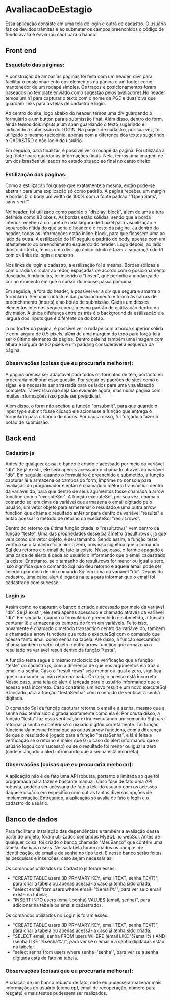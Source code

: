 # AvaliacaoDeEstagio

Essa aplicação consiste em uma tela de login e outra de cadastro. O usuário faz os devidos trâmites e ao submeter os campos preenchidos o código de fundo avalia e envia (ou não) para o banco.

## Front end

### Esqueleto das páginas:

A construção de ambas as páginas foi feita com um header, divs para facilitar o posicionamento dos elementos na página e um footer como mantenedor de um rodapé simples. Os traços e posicionamentos foram baseados no template enviado como sugestão pelos avaliadores.No header temos um h1 para capturar o texto com o nome da PGE e duas divs que guardam links para as telas de cadastro e login.

Ao centro do site, logo abaixo do header, temos uma div guardando o formulário e um button para a submissão final. Além disso, dentro do form, ainda temos dois inputs e um span guardando o texto sugerindo e indicando a submissão do LOGIN. Na página de cadastro, por sua vez, foi utilizado o mesmo raciocínio, apenas com a diferença dos textos sugerindo o CADASTRO e não login de usuário.

Em seguida, para finalizar, é possível ver o rodapé da pagina. Foi utilizada a tag footer para guardar as informações finais. Nela, temos uma imagem de um dos brasões utilizados no estado situado ao final no canto direito.

### Estilização das páginas:

Como a estilização foi quase que exatamente a mesma, então pode-se abstrair para uma explicação só como padrão. A página recebeu um margin e border 0, o body um width de 100% com a fonte padrão "'Open Sans', sans-serif".

No header, foi utilizado como padrão o "display: block", além de uma altura definida como 80 pixels. As bordas estão sólidas, sendo que a borda inferior recebeu a cor preta e uma largura de 1 pixel para visualização e separação nítida do que seria o header e o resto da página. Já dentro do header, todas as informações estão inline-block, para que ficassem uma ao lado da outra. A estilização do H1 seguiu o padrão do body, apenas com um afastamento do preenchimento esquerdo do header. Logo depois, ao lado direito do texto, temos uma div cujo único intuito é fazer a separação do h1 com os links de login e cadastro.

Nos links de login e cadastro, a estilização foi a mesma. Bordas sólidas e com o radius circular ao redor, espaçadas de acordo com o posicionamento desejado. Ainda nelas, foi inserido o "hover", que permitiu a mudança de cor no momento em que o cursor do mouse passa por cima.

Em seguida, já fora do header, é possível ver a div que segura e amarra o formulário. Seu único intuito é dar posicionamento e forma às caixas de preenchimento (inputs) e ao botão de submissão. Cadas um desses elementos internos segue com o mesmo padrão de estilização dentro da div maior. A unica diferença entre os três é o background da estilização e a largura dos inputs que é diferente da do botão.

já no footer da página, é possível ver o rodapé com a borda superior sólida e com largura de 0.5 pixels, além de uma margem do topo para forçá-lo a ser o último elemento da página. Dentro dele há também uma imagem com altura e largura de 80 pixels e um padding considerável à esquerda da página.

### Observações (coisas que eu procuraria melhorar):

A página precisa ser adaptável para todos os formatos de tela, portanto eu procuraria melhorar esse quesito. Por seguir os padrões de sites como o sigaa, ele necessita ser arrastada para os lados para uma visualização completa. Talvez isso não seja tão evidente agora, mas numa página com muitas informações isso pode ser prejudicial.

Além disso, o form não aceitou a função "onsubmit", para que quando o input type submit fosse clicado ele acionasse a função que entrega o formulario para o banco de dados. Por causa disso, fui forçado a fazer o botão de submissão.

## Back end

### Cadastro js

Antes de qualquer coisa, o banco é criado e acessado por meio da variável "db". Se já existir, ele será apenas acessado e chamado através da variável "db". Em seguida, quando o formulário é preenchido e submetido, a função capturar lê e armazena os campos do form, imprime no console para avaliação do programador e então é chamado o método transaction dentro da variável db, para que dentro de seus agumentos fosse chamada a arrow function com o "executeSql". A função executeSql, por sua vez, chama o comando sql em cima da variável que armazena o email digitado pelo usuário, um vetor objeto para armezenar o resultado e uma outra arrow function que chama o resultado anterior para dentro da variável "results" e então acessar o método de retorno da executeSql "result.rows".

Dentro do retorno da última função citada, o "result.rows" vem dentro da função "teste". Uma das propriedades desse parâmetro (result.rows), já que vem como um vetor objeto, é seu tamanho. Sendo assim, a função teste verifica se o tamanho foi maior q zero, pois isso significa que o comando Sql deu retorno e o email de fato já existe. Nesse caso, o form é apagado e uma caixa de alerta é dada ao usuário o informando que o email cadastrado já existe. Entretanto, se o tamanho do result.rows for menor ou igual a zero, isso significa que o comando Sql não deu retorno e aquele email pode ser inserido por meio de um comando Sql em cima da variável "db". Depois do cadastro, uma caixa alert é jogada na tela para informar que o email foi cadastrado com sucesso.

### Login js

Assim como no capturar, o banco é criado e acessado por meio da variável "db". Se já existir, ele será apenas acessado e chamado através da variável "db". Em seguida, quando o formulário é preenchido e submetido, a função capturar lê e armazena os campos do form em variáveis. Feito isso, novamente é chamado o método transaction dentro da variável db, também é chamada a arrow functions que roda o executeSql com o comando que acessa tanto email como senha na tabela. Alé disso, a função executeSql chama também o vetor objeto e outra arrow function que armazena o resultado na variável result dentro da função "testa".

A função testa segue o mesmo raciocício de verificação que a função "teste" do cadastro js, com a diferença de que nos argumentos ela traz o email e a senha. Caso o "result.rows" seja menor ou igual a zero, significa que o comando sql não retornou nada. Ou seja, o acesso está incorreto. Nesse caso, uma tela de alert é lançada para o usuário informando que o acesso está incorreto. Caso contrário, um novo result e um novo executeSql é lançado para a função "testaSenha" com o untuido de verificar a senha digitada.

O comando Sql da função capturar retorna o email e a senha, mesmo que a senha não tenha sido digitada exatamente como ela é. Por causa disso, a função "testa" faz essa verificação extra executando um comando Sql para retornar a senha e conferir se o usuário digitou corretamente. Tal função funciona da mesma forma que as outras arrow functions, com a diferença de que o resultado é jogado para a função "testaSenha", e lá é feita a verificação se o retorno é maior que 0 (o caso do alert informando que o usuário logou com sucesso) ou se o resultado foi menor ou igual a zero (onde é lançado o alert infromando que a senha está incorreta).

### Observações (coisas que eu procuraria melhorar):

A aplicação não é de fato uma API robusta, portanto é limitada ao que foi programada para fazer e bastante manual. Caso fose de fato uma API robusta, poderia ser acessada de fato a tela do usuário com os acessos daquele usuário em específico com outras tantas diversas opções de implementação. Entretando, a aplicação só avalia de fato o login e o cadastro do usuário.

## Banco de dados

Para facilitar a instalação das dependências e também a avaliação dessa parte do projeto, foram utilizados comandos MySQL no webSql. Antes de qualquer coisa, foi criado o banco chamado "MeuBanco" que contém uma tabela chamada users. Nessa tabela foram criados os campos de identificação, de email e de senha no tipo text. E nesse banco serão feitas as pesquisas e inserções, caso sejam necessárias.

Os comandos utilizados no Cadastro js foram esses:

- "CREATE TABLE users (ID PRYMARY KEY, email TEXT, senha TEXT)", para criar a tabela ou apenas acessá-la caso já tenha sido criada;
- "select email from users where email='%email%'", para ver se o email existe na tabela;
- "INSERT INTO users (email, senha) VALUES (email, senha)", para adicionar na tabela os emails cadastrados.

Os comandos utilizados no Login js foram esses:

- "CREATE TABLE users (ID PRYMARY KEY, email TEXT, senha TEXT)", para criar a tabela ou apenas acessá-la caso já tenha sido criada;
- "SELECT email, senha FROM users WHERE (email LIKE '%email%') AND (senha LIKE '%senha%')", para ver se o email e a senha digitadas estão na tabela;
- "select senha from users where senha='senha'", para ver se a senha digitada está de fato na tabela.

### Observações (coisas que eu procuraria melhorar):

A criação de um banco robusto de fato, onde eu pudesse armazenar mais informações do usuário (como cpf, email de recuperação, número para resgate) e mais testes pudessem ser realizados.
